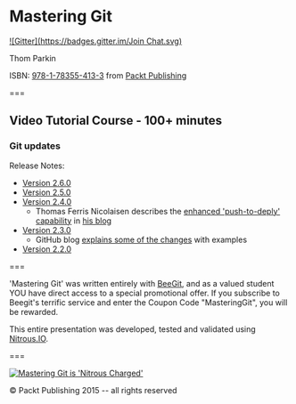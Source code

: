 Mastering Git
=============
[![Gitter](https://badges.gitter.im/Join Chat.svg)](https://gitter.im/ParkinT/mastering_git?utm_source=badge&utm_medium=badge&utm_campaign=pr-badge&utm_content=badge)

Thom Parkin

ISBN: [978-1-78355-413-3](http://goo.gl/iC43kt) from [Packt Publishing](http://www.packtpub.com/)


===

## Video Tutorial Course - 100+ minutes

### Git updates

Release Notes:

 - [Version 2.6.0](https://raw.githubusercontent.com/git/git/master/Documentation/RelNotes/2.6.0.txt)
 - [Version 2.5.0](https://raw.githubusercontent.com/git/git/master/Documentation/RelNotes/2.5.0.txt)
 - [Version 2.4.0](https://raw.githubusercontent.com/git/git/master/Documentation/RelNotes/2.4.0.txt)
   - Thomas Ferris Nicolaisen describes the [enhanced 'push-to-deply' capability](http://blog.tfnico.com/2015/05/a-better-way-to-git-push-to-deploy.html) in [his blog](http://blog.tfnico.com/)
 - [Version 2.3.0](https://github.com/git/git/blob/master/Documentation/RelNotes/2.3.0.txt)
   - GitHub blog [explains some of the changes](https://github.com/blog/1957-git-2-3-has-been-released) with examples
 - [Version 2.2.0](https://raw.githubusercontent.com/git/git/master/Documentation/RelNotes/2.2.0.txt)


===

'Mastering Git' was written entirely with [BeeGit](http://www.beegit.com), and as a valued student YOU have direct access to a special promotional offer.
If you subscribe to Beegit's terrific service and enter the Coupon Code "MasteringGit", you will be rewarded.

This entire presentation was developed, tested and validated using [Nitrous.IO](http://pro.nitrous.io/).

===

[![Mastering Git is 'Nitrous Charged'](https://gist.githubusercontent.com/ParkinT/22e59e6b450d4694431a/raw/d2bde10f78da6fd5b438f0cb726b09f527d48bbf/NitrousCharged.png)](https://pro.nitrous.io/)

&copy; Packt Publishing 2015 -- all rights reserved
